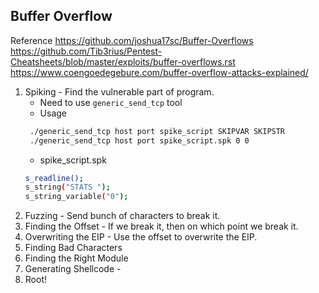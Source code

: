 ## Buffer Overflow
Reference 
https://github.com/joshua17sc/Buffer-Overflows
https://github.com/Tib3rius/Pentest-Cheatsheets/blob/master/exploits/buffer-overflows.rst
https://www.coengoedegebure.com/buffer-overflow-attacks-explained/


1. Spiking  - Find the vulnerable part of program.
   - Need to use `generic_send_tcp` tool
   - Usage
   ```bash
	./generic_send_tcp host port spike_script SKIPVAR SKIPSTR
	./generic_send_tcp host port spike_script.spk 0 0
   ```
    - spike_script.spk
	```bash
	s_readline();
	s_string("STATS ");
	s_string_variable("0");
   ```
2. Fuzzing  - Send bunch of characters to break it.
3. Finding the Offset - If we break it, then on which point we break it. 
4. Overwriting the EIP - Use the offset to overwrite the EIP.
5. Finding Bad Characters
6. Finding the Right Module 
7. Generating Shellcode - 
8. Root!